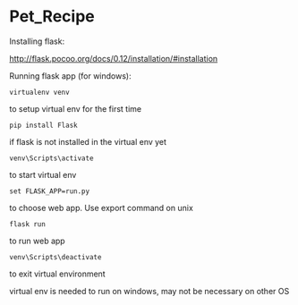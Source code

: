 # Pet_Recipe

Installing flask:

http://flask.pocoo.org/docs/0.12/installation/#installation

Running flask app (for windows):
```
virtualenv venv             
```
to setup virtual env for the first time
```
pip install Flask          
```
if flask is not installed in the virtual env yet
```
venv\Scripts\activate      
```
to start virtual env
```
set FLASK_APP=run.py 
```
to choose web app. Use export command on unix
```
flask run                   
```
to run web app
```
venv\Scripts\deactivate 
```
to exit virtual environment

virtual env is needed to run on windows, may not be necessary on other OS
